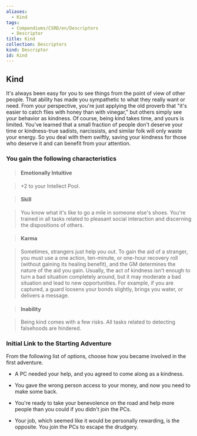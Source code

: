```yaml
---
aliases:
  - Kind
tags:
  - Compendiums/CSRD/en/Descriptors
  - Descriptor
title: Kind
collection: Descriptors
kind: Descriptor
id: Kind
---
```

## Kind    
It's always been easy for you to see things from the point of view of other people. That ability has made you sympathetic to what they really want or need. From your perspective, you're just applying the old proverb that "it's easier to catch flies with honey than with vinegar," but others simply see your behavior as kindness. Of course, being kind takes time, and yours is limited. You've learned that a small fraction of people don't deserve your time or kindness-true sadists, narcissists, and similar folk will only waste your energy. So you deal with them swiftly, saving your kindness for those who deserve it and can benefit from your attention.  
### You gain the following characteristics    
> #### Emotionally Intuitive  
> +2 to your Intellect Pool.    
  
> #### Skill  
> You know what it's like to go a mile in someone else's shoes. You're trained in all tasks related to pleasant social interaction and discerning the dispositions of others.    
  
> #### Karma  
> Sometimes, strangers just help you out. To gain the aid of a stranger, you must use a one action, ten-minute, or one-hour recovery roll (without gaining its healing benefit), and the GM determines the nature of the aid you gain. Usually, the act of kindness isn't enough to turn a bad situation completely around, but it may moderate a bad situation and lead to new opportunities. For example, if you are captured, a guard loosens your bonds slightly, brings you water, or delivers a message.    
  
> #### Inability  
> Being kind comes with a few risks. All tasks related to detecting falsehoods are hindered.    
  
### Initial Link to the Starting Adventure    
From the following list of options, choose how you became involved in the first adventure.    
- A PC needed your help, and you agreed to come along as a kindness.    
- You gave the wrong person access to your money, and now you need to make some back.    
- You're ready to take your benevolence on the road and help more people than you could if you didn't join the PCs.    
- Your job, which seemed like it would be personally rewarding, is the opposite. You join the PCs to escape the drudgery.  
